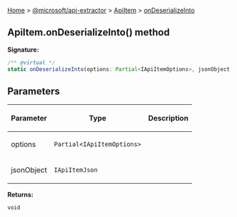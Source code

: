 [Home](./index) &gt; [@microsoft/api-extractor](./api-extractor.md) &gt; [ApiItem](./api-extractor.apiitem.md) &gt; [onDeserializeInto](./api-extractor.apiitem.ondeserializeinto.md)

## ApiItem.onDeserializeInto() method


<b>Signature:</b>

```typescript
/** @virtual */
static onDeserializeInto(options: Partial<IApiItemOptions>, jsonObject: IApiItemJson): void;
```

## Parameters

|  <p>Parameter</p> | <p>Type</p> | <p>Description</p> |
|  --- | --- | --- |
|  <p>options</p> | <p>`Partial<IApiItemOptions>`</p> |  |
|  <p>jsonObject</p> | <p>`IApiItemJson`</p> |  |

<b>Returns:</b>

`void`


